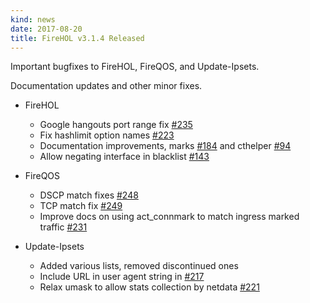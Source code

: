 ```yaml
---
kind: news
date: 2017-08-20
title: FireHOL v3.1.4 Released
---
```


Important bugfixes to FireHOL, FireQOS, and Update-Ipsets.

Documentation updates and other minor fixes.

*   FireHOL
    - Google hangouts port range fix [#235](https://github.com/firehol/firehol/issues/235)
    - Fix hashlimit option names [#223](https://github.com/firehol/firehol/issues/223)
    - Documentation improvements, marks [#184](https://github.com/firehol/firehol/issues/184) and cthelper [#94](https://github.com/firehol/firehol/issues/94)
    - Allow negating interface in blacklist [#143](https://github.com/firehol/firehol/issues/143)

*   FireQOS
    - DSCP match fixes [#248](https://github.com/firehol/firehol/issues/248)
    - TCP match fix [#249](https://github.com/firehol/firehol/issues/249)
    - Improve docs on using act\_connmark to match ingress marked traffic [#231](https://github.com/firehol/firehol/issues/231)

*   Update-Ipsets
    - Added various lists, removed discontinued ones
    - Include URL in user agent string in [#217](https://github.com/firehol/firehol/issues/217)
    - Relax umask to allow stats collection by netdata [#221](https://github.com/firehol/firehol/issues/221)
